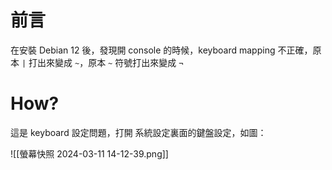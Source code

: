 # 前言
在安裝 Debian 12 後，發現開 console 的時候，keyboard mapping 不正確，原本 `|` 打出來變成 `~`，原本 `~` 符號打出來變成 `¬`
# How?
這是 keyboard 設定問題，打開 系統設定裏面的鍵盤設定，如圖：

![[螢幕快照 2024-03-11 14-12-39.png]]


